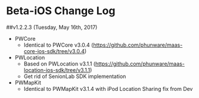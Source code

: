 # Beta-iOS Change Log

##v1.2.2.3 (Tuesday, May 16th, 2017)

* PWCore
	* Identical to PWCore v3.0.4 (https://github.com/phunware/maas-core-ios-sdk/tree/v3.0.4)
* PWLocation
	* Based on PWLocation v3.1.1 (https://github.com/phunware/maas-location-ios-sdk/tree/v3.1.1)
	* Get rid of SenionLab SDK implementation
* PWMapKit
	* Identical to PWMapKit v3.1.4 with iPod Location Sharing fix from Dev
